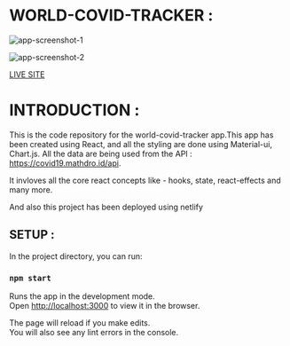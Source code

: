 # WORLD-COVID-TRACKER :
![app-screenshot-1](https://raw.githubusercontent.com/kulendu/covid-tracker-project/master/src/images/Screenshot%20from%202020-06-10%2012-01-23.png)

![app-screenshot-2](https://raw.githubusercontent.com/kulendu/covid-tracker-project/master/src/images/Screenshot%20from%202020-06-10%2012-01-46.png)

[LIVE SITE](https://festive-wing-0ea09a.netlify.app/)

# INTRODUCTION :
This is the code repository for the world-covid-tracker app.This app has been created using React, and all the styling are done using Material-ui, Chart.js.
All the data are being used from the API : https://covid19.mathdro.id/api.

It invloves all the core react concepts like - hooks, state, react-effects and many more.

And also this project has been deployed using netlify


## SETUP :

In the project directory, you can run:

### `npm start`

Runs the app in the development mode.<br />
Open [http://localhost:3000](http://localhost:3000) to view it in the browser.

The page will reload if you make edits.<br />
You will also see any lint errors in the console.

